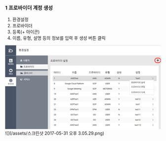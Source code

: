 ### 1 프로바이더 계정 생성

1. 환경설정
2. 프로바이더
3. 등록\(+ 아이콘\)
4. 이름, 유형, 설명 등의 정보를 입력 후 생성 버튼 클릭

![](/assets/provider_1.png)![](/assets/스크린샷 2017-05-31 오후 3.05.29.png)

